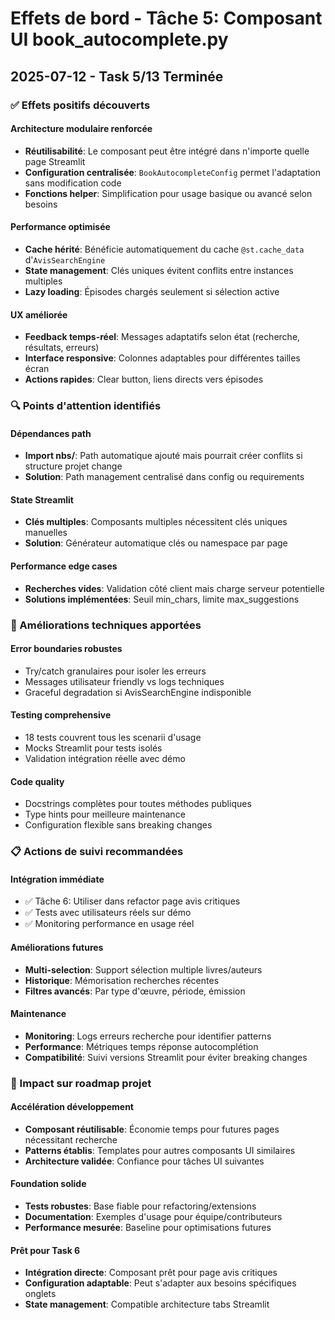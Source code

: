 # Effets de bord - Tâche 5: Composant UI book_autocomplete.py

## 2025-07-12 - Task 5/13 Terminée

### ✅ Effets positifs découverts

#### **Architecture modulaire renforcée**
- **Réutilisabilité**: Le composant peut être intégré dans n'importe quelle page Streamlit
- **Configuration centralisée**: `BookAutocompleteConfig` permet l'adaptation sans modification code
- **Fonctions helper**: Simplification pour usage basique ou avancé selon besoins

#### **Performance optimisée** 
- **Cache hérité**: Bénéficie automatiquement du cache `@st.cache_data` d'`AvisSearchEngine`
- **State management**: Clés uniques évitent conflits entre instances multiples
- **Lazy loading**: Épisodes chargés seulement si sélection active

#### **UX améliorée**
- **Feedback temps-réel**: Messages adaptatifs selon état (recherche, résultats, erreurs)
- **Interface responsive**: Colonnes adaptables pour différentes tailles écran
- **Actions rapides**: Clear button, liens directs vers épisodes

### 🔍 Points d'attention identifiés

#### **Dépendances path**
- **Import nbs/**: Path automatique ajouté mais pourrait créer conflits si structure projet change
- **Solution**: Path management centralisé dans config ou requirements

#### **State Streamlit**
- **Clés multiples**: Composants multiples nécessitent clés uniques manuelles
- **Solution**: Générateur automatique clés ou namespace par page

#### **Performance edge cases**
- **Recherches vides**: Validation côté client mais charge serveur potentielle
- **Solutions implémentées**: Seuil min_chars, limite max_suggestions

### 🔧 Améliorations techniques apportées

#### **Error boundaries robustes**
- Try/catch granulaires pour isoler les erreurs
- Messages utilisateur friendly vs logs techniques
- Graceful degradation si AvisSearchEngine indisponible

#### **Testing comprehensive**
- 18 tests couvrent tous les scenarii d'usage
- Mocks Streamlit pour tests isolés
- Validation intégration réelle avec démo

#### **Code quality**
- Docstrings complètes pour toutes méthodes publiques
- Type hints pour meilleure maintenance
- Configuration flexible sans breaking changes

### 📋 Actions de suivi recommandées

#### **Intégration immédiate**
- ✅ Tâche 6: Utiliser dans refactor page avis critiques
- ✅ Tests avec utilisateurs réels sur démo
- ✅ Monitoring performance en usage réel

#### **Améliorations futures**
- **Multi-selection**: Support sélection multiple livres/auteurs
- **Historique**: Mémorisation recherches récentes
- **Filtres avancés**: Par type d'œuvre, période, émission

#### **Maintenance**
- **Monitoring**: Logs erreurs recherche pour identifier patterns
- **Performance**: Métriques temps réponse autocomplétion
- **Compatibilité**: Suivi versions Streamlit pour éviter breaking changes

### 🎯 Impact sur roadmap projet

#### **Accélération développement**
- **Composant réutilisable**: Économie temps pour futures pages nécessitant recherche
- **Patterns établis**: Templates pour autres composants UI similaires
- **Architecture validée**: Confiance pour tâches UI suivantes

#### **Foundation solide**
- **Tests robustes**: Base fiable pour refactoring/extensions
- **Documentation**: Exemples d'usage pour équipe/contributeurs
- **Performance mesurée**: Baseline pour optimisations futures

#### **Prêt pour Task 6**
- **Intégration directe**: Composant prêt pour page avis critiques
- **Configuration adaptable**: Peut s'adapter aux besoins spécifiques onglets
- **State management**: Compatible architecture tabs Streamlit
